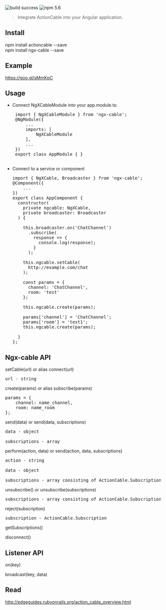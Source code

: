 ![build success](https://img.shields.io/teamcity/codebetter/bt428.svg)
![npm 5.6](https://img.shields.io/npm/v/npm.svg)

> Integrate ActionCable into your Angular application.

Install
-----------------------------------
npm install actioncable --save<br>
npm install ngx-cable --save

Example
-----------------------------------
https://goo.gl/sMmKpC

Usage
-----------------------------------

 - Connect NgXCableModule into your app.module.ts:
    <pre>
    import { NgXCableModule } from 'ngx-cable';
    @NgModule({
        ...
        imports: [
            NgXCableModule
        ],
        ...
    })
    export class AppModule { }
    </pre>

 -  Connect to a service or component
    <pre>
    import { NgXCable, Broadcaster } from 'ngx-cable';
    @Component({
        ...
    })
    export class AppComponent {
      constructor(
        private ngcable: NgXCable,
        private broadcaster: Broadcaster
      ) {
                  
        this.broadcaster.on('ChatChannel')
          .subscribe(
            response => {
              console.log(response);
            }
          );
          
        this.ngcable.setCable(
          http://example.com/chat
        );
        
        const params = {
          channel: 'ChatChannel',
          room: 'test'
        };
          
        this.ngcable.create(params);
        
        params['channel'] = 'ChatChannel';
        params['room'] = 'test1';
        this.ngcable.create(params);
        
      }
    };
    </pre>
    
Ngx-cable API
-----------------------------------
setCable(url) or alias connect(url)
<pre>
url - string
</pre>

create(params) or alias subscribe(params)<br>
<pre>
params = {
    channel: name_channel,
    room: name_room
};
</pre>

send(data) or send(data, subscriptions)<br>
<pre>
data - object<br>
subscriptions - array
</pre>

perform(action, data) or send(action, data, subscriptions)<br>
<pre>
action - string<br>
data - object<br>
subscriptions - array consisting of ActionCable.Subscription
</pre>

unsubscribe() or unsubscribe(subscriptions)<br>
<pre>
subscriptions - array consisting of ActionCable.Subscription
</pre>

reject(subscription)<br>
<pre>
subscription - ActionCable.Subscription
</pre>

getSubscriptions()

disconnect()

Listener API
-----------------------------------

on(key)

broadcast(key, data)

Read
-----------------------------------
http://edgeguides.rubyonrails.org/action_cable_overview.html
